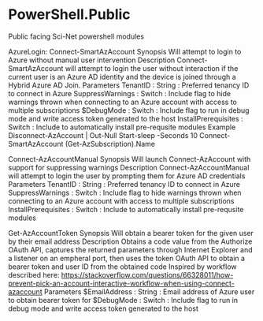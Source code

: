 # PowerShell.Public
Public facing Sci-Net powershell modules

AzureLogin:
  Connect-SmartAzAccount
    Synopsis
      Will attempt to login to Azure without manual user intervention
    Description
      Connect-SmartAzAccount will attempt to login the user without interaction if the current user is an Azure AD identity and the device is joined through a Hybrid Azure AD Join.
    Parameters
      TenantID : String : Preferred tenancy ID to connect in Azure
      SuppressWarnings : Switch : Include flag to hide warnings thrown when connecting to an Azure account with access to multiple subscriptions
      $DebugMode  : Switch : Include flag to run in debug mode and write access token generated to the host
      InstallPrerequisites : Switch : Include to automatically install pre-requsite modules
    Example
      Disconnect-AzAccount | Out-Null
      Start-sleep -Seconds 10
      Connect-SmartAzAccount 
      (Get-AzSubscription).Name

  Connect-AzAccountManual
    Synopsis
      Will launch Connect-AzAccount with support for suppressing warnings
    Description
      Connect-AzAccountManual will attempt to login the user by prompting them for Azure AD credentials
    Parameters
      TenantID : String : Preferred tenancy ID to connect in Azure
      SuppressWarnings : Switch : Include flag to hide warnings thrown when connecting to an Azure account with access to multiple subscriptions
      InstallPrerequisites : Switch : Include to automatically install pre-requsite modules

  Get-AzAccountToken
    Synopsis
      Will obtain a bearer token for the given user by their email address
    Description
      Obtains a code value from the Authorize OAuth API, captures the returned parameters through Internet Explorer and a listener on an empheral port, then uses the token OAuth API to obtain a bearer token and user ID from the obtained code
      Inspired by workflow described here: https://stackoverflow.com/questions/66328011/how-prevent-pick-an-account-interactive-workflow-when-using-connect-azaccount
    Parameters
      $EmailAddress : String : Email address of Azure user to obtain bearer token for
      $DebugMode  : Switch : Include flag to run in debug mode and write access token generated to the host
